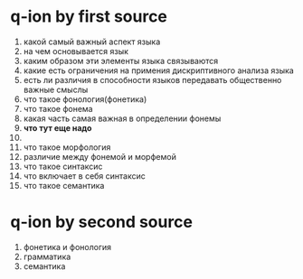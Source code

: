 # q-ion by first source
1) какой самый важный аспект языка
2) на чем основывается язык
3) каким образом эти элементы языка связываются
4) какие есть ограничения на примения дискриптивного анализа языка
5) есть ли различия в способности языков передавать общественно важные смыслы
6) что такое фонология(фонетика)
7) что такое фонема
8) какая часть самая важная в определении фонемы
9) **что тут еще надо**
10) 
11) что такое морфология
12) различие между фонемой и морфемой
13) что такое синтаксис
14) что включает в себя синтаксис
15) что такое семантика
# q-ion by second source
1) фонетика и фонология
2) грамматика
3) семантика